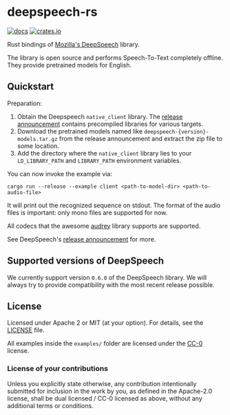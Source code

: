 # deepspeech-rs

[![docs](https://docs.rs/deepspeech/badge.svg)](https://docs.rs/crate/deepspeech)
[![crates.io](https://img.shields.io/crates/v/deepspeech.svg)](https://crates.io/crates/deepspeech)

Rust bindings of [Mozilla's DeepSpeech](https://github.com/mozilla/DeepSpeech) library.

The library is open source and performs Speech-To-Text completely offline. They provide pretrained models for English.

## Quickstart

Preparation:

1. Obtain the Deepspeech `native_client` library. The [release announcement] contains precompiled libraries for various targets.
2. Download the pretrained models named like `deepspeech-{version}-models.tar.gz` from the release announcement and extract the zip file to some location.
3. Add the directory where the `native_client` library lies to your `LD_LIBRARY_PATH` and `LIBRARY_PATH` environment variables.

You can now invoke the example via:

```
cargo run --release --example client <path-to-model-dir> <path-to-audio-file>
```

It will print out the recognized sequence on stdout. The format of the audio files is important: only mono files are supported for now.

All codecs that the awesome [audrey](https://github.com/RustAudio/audrey) library supports are supported.

See DeepSpeech's [release announcement] for more.

[release announcement]: https://github.com/mozilla/DeepSpeech/releases/tag/v0.6.0

## Supported versions of DeepSpeech

We currently support version `0.6.0` of the DeepSpeech library.
We will always try to provide compatibility with the most recent release possible.

## License

Licensed under Apache 2 or MIT (at your option). For details, see the [LICENSE](LICENSE) file.

All examples inside the `examples/` folder are licensed under the
[CC-0](https://creativecommons.org/publicdomain/zero/1.0/) license.

### License of your contributions

Unless you explicitly state otherwise, any contribution intentionally submitted for
inclusion in the work by you, as defined in the Apache-2.0 license,
shall be dual licensed / CC-0 licensed as above, without any additional terms or conditions.
